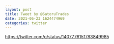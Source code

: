 ```yaml
--- 
layout: post 
title: Tweet by @SatoruTrades 
date: 2021-06-23 1624474969 
categories: twitter 
--- 
```

https://twitter.com/o/status/1407776151783849985